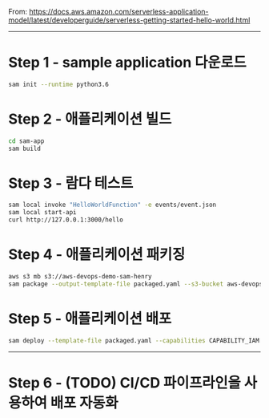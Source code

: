 From: https://docs.aws.amazon.com/serverless-application-model/latest/developerguide/serverless-getting-started-hello-world.html

---

# Step 1 - sample application 다운로드
```bash
sam init --runtime python3.6
```

# Step 2 - 애플리케이션 빌드
```bash
cd sam-app
sam build
```

# Step 3 - 람다 테스트
```bash
sam local invoke "HelloWorldFunction" -e events/event.json
sam local start-api
curl http://127.0.0.1:3000/hello 
```

# Step 4 - 애플리케이션 패키징
```bash
aws s3 mb s3://aws-devops-demo-sam-henry
sam package --output-template-file packaged.yaml --s3-bucket aws-devops-demo-sam-henry --region ap-northeast-2 
```

# Step 5 - 애플리케이션 배포
```bash
sam deploy --template-file packaged.yaml --capabilities CAPABILITY_IAM --stack-name aws-sam-getting-started --region ap-northeast-2 
```

--- 

# Step 6 - (TODO) CI/CD 파이프라인을 사용하여 배포 자동화